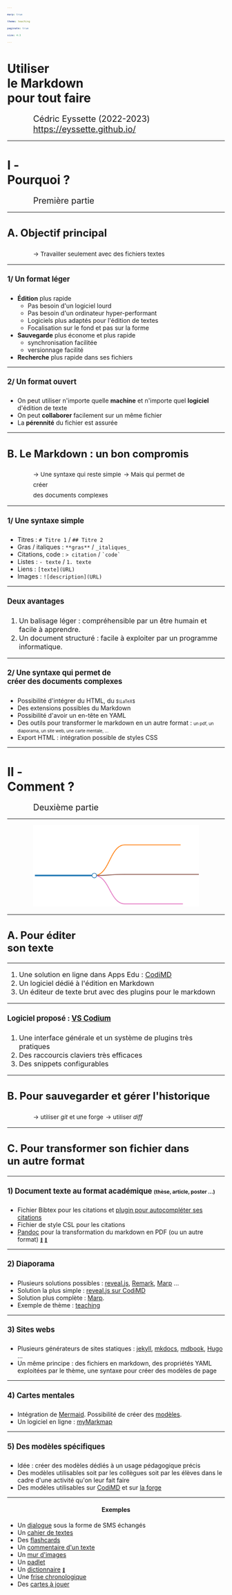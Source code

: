 ```yaml
---
marp: true
theme: teaching
paginate: true
size: 4:3
---
```


<!-- _class: titre -->
<style scoped>
span {font-size:0.7em}
</style>

# Utiliser <br>le Markdown<br>pour tout faire<!-- fit -->

Cédric Eyssette (2022-2023)
https://eyssette.github.io/

---
<!-- _class: partie -->
# I - <br>Pourquoi ? <!-- fit -->
Première partie


---
<!-- _class: souspartie -->
<style scoped>
p {margin:20px 60px; font-size:1.5em}
</style>

## A. Objectif principal

<span data-marpit-fragment="1">→ Travailler seulement avec des fichiers textes</span>

---
<!-- _class: etape fp -->
<style scoped>
h3 {padding-bottom:0.8em; font-size:1.2em}
</style>

### 1/ Un format léger
* **Édition** plus rapide
  * Pas besoin d'un logiciel lourd
  * Pas besoin d'un ordinateur hyper-performant 
  * Logiciels plus adaptés pour l'édition de textes
  * Focalisation sur le fond et pas sur la forme
* **Sauvegarde** plus économe et plus rapide
  * synchronisation facilitée
  * versionnage facilité
* **Recherche** plus rapide dans ses fichiers

<!-- 
VSCodium : évoquer (en parler plus tard)
git, forge pour synchronisation et versionnage
évoquer système de nommage des fichiers -->


---
<!-- _class: etape fpppppp -->
<style scoped>
h3 {padding-bottom:0.8em; font-size:1.2em}
</style>

### 2/ Un format ouvert

* On peut utiliser n'importe quelle **machine** et n'importe quel **logiciel** d'édition de texte
* On peut **collaborer** facilement sur un même fichier
* La **pérennité** du fichier est assurée


<!-- Pas prisonnier d'un logiciel qui doit être installé, on peut travailler de partout même avec un éditeur en ligne
(VS Code : édition en ligne possible) -->


---
<!-- _class: souspartie -->
<style scoped>
p {margin:0px 60px; font-size:1.2em}
</style>

## B. Le Markdown : un bon compromis

<span data-marpit-fragment="1">→ Une syntaxe qui reste simple</span>
<span data-marpit-fragment="2">→ Mais qui permet de créer<br>des documents complexes</span>


---
<!-- _class: etape fppp -->
<style scoped>
h3 {padding-bottom:0.8em; font-size:1.2em}
p {text-align:left;}
</style>

### 1/ Une syntaxe simple

* Titres : `# Titre 1` / `## Titre 2`
* Gras / italiques : `**gras**` / `_italiques_`
* Citations, code : `> citation` / ``` `code` ``` 
* Listes : `- texte` / `1. texte`
* Liens : `[texte](URL)`
* Images : `![description](URL)`


---
<!-- _class:  -->

### Deux avantages

1) Un balisage léger : compréhensible par un être humain et facile à apprendre.
2) Un document structuré : facile à exploiter par un programme informatique.

---
<!-- _class: etape fpp -->
<style scoped>
h3 {padding-bottom:0.5em; font-size:1.2em}
</style>

### 2/ Une syntaxe qui permet de <br>créer des documents complexes

* Possibilité d'intégrer du HTML, du $\LaTeX$
* Des extensions possibles du Markdown
* Possibilité d'avoir un en-tête en YAML
* Des outils pour transformer le markdown en un autre format : <span data-marpit-fragment="1">un pdf</span><span data-marpit-fragment="2">, un diaporama</span><span data-marpit-fragment="3">, un site web</span><span data-marpit-fragment="4">, une carte mentale, …</span>
* Export HTML : intégration possible de styles CSS

<!-- 
Extensions du markdown :
notes de bas de page
tableaux
texte souligné / surligné / supprimé / exposant / indices

Ajouter ?
Des outils pour intégrer dans du markdown d'autres fichiers ?
fichier bibtex pour les 
-->

---
<!-- _class: partie -->
# II - <br>Comment ? <!-- fit -->
Deuxième partie


---
<!-- _class: i1t0 pp -->
<style scoped>
</style>

![](https://raw.githubusercontent.com/eyssette/mindmap/main/utiliser-le-markdown-pour-tout-faire-comment.svg)


---
<!-- _class: souspartie -->
## A. Pour éditer <br>son texte


---
<!-- _class:  -->
<style scoped>
ol {font-size:1.15em}
</style>
1) Une solution en ligne dans Apps Edu : [CodiMD](https://codimd.apps.education.fr/)
2) Un logiciel dédié à l'édition en Markdown
3) Un éditeur de texte brut avec des plugins pour le markdown


---
<!-- _class:  -->
### Logiciel proposé : [VS Codium](https://vscodium.com/)

1) Une interface générale et un système de plugins très pratiques
2) Des raccourcis claviers très efficaces
3) Des snippets configurables

<!-- Faire démonstration :
correction de copies / création d'un diaporama
-->

---
<!-- _class: souspartie -->
<style scoped>
h2 {font-size:1.7em}
p {font-size:1.4em; margin: 0 60px}
</style>
## B. Pour sauvegarder et gérer l'historique

<span data-marpit-fragment="1">→ utiliser _git_ et une forge</span>
<span data-marpit-fragment="2">→ utiliser _diff_</span>

---
<!-- _class: souspartie -->
## C. Pour transformer son fichier dans <br>un autre format


---
<!-- _class: etape fppppppp -->
<style scoped>
span {font-size:0.7em}
</style>
### 1) Document texte au format académique <span>(thèse, article, poster …)</span>

* Fichier Bibtex pour les citations et [plugin pour autocompléter ses citations](https://marketplace.visualstudio.com/items?itemName=notZaki.pandocciter)
* Fichier de style CSL pour les citations
* [Pandoc](https://pandoc.org/) pour la transformation du markdown en PDF (ou un autre format) [:link:](https://programminghistorian.org/fr/lecons/redaction-durable-avec-pandoc-et-markdown) [:link:](https://www.arthurperret.fr/cours/pandoc.html)


---
<!-- _class: etape -->
### 2) Diaporama

* Plusieurs solutions possibles : [reveal.js](https://revealjs.com/), [Remark](https://remarkjs.com/#1), [Marp](https://marp.app/) …
* Solution la plus simple : [reveal.js sur CodiMD](https://codimd.apps.education.fr/dj4bCWxPTVeoWWFnZ3uFiA?both)
* Solution plus complète : [Marp](https://marp.app/).
* Exemple de thème : [teaching](https://eyssette.github.io/teaching-theme-for-marp/)

<!-- Montrer comment Marp fonctionne -->


---
<!-- _class: etape -->
### 3) Sites webs

* Plusieurs générateurs de sites statiques : [jekyll](https://jekyllrb.com/), [mkdocs](https://www.mkdocs.org/), [mdbook](https://rust-lang.github.io/mdBook/), [Hugo](https://gohugo.io/) …
* Un même principe : des fichiers en markdown, des propriétés YAML exploitées par le thème, une syntaxe pour créer des modèles de page


---
<!-- _class: etape -->
### 4) Cartes mentales

* Intégration de [Mermaid](https://mermaid.js.org/). Possibilité de créer des [modèles](https://codimd.apps.education.fr/o1E9rMaMTg2rik93decJUg?both).
* Un logiciel en ligne : [myMarkmap](https://mymarkmap.netlify.app/)

<!-- Montrer comment myMarkmap fonctionne -->

---
<!-- _class: etape fppppppp -->
### 5) Des modèles spécifiques

* Idée : créer des modèles dédiés à un usage pédagogique précis
* Des modèles utilisables soit par les collègues soit par les élèves dans le cadre d'une activité qu'on leur fait faire
* Des modèles utilisables sur [CodiMD](https://codimd.apps.education.fr/) et sur [la forge](https://forge.aeif.fr/)


---
<!-- _class: fppp -->
<style scoped>
h4 {text-align:center}
</style>
#### Exemples

* Un [dialogue](https://codimd.apps.education.fr/KsjwIfUJT8S8X0gs3lsMIA?both) sous la forme de SMS échangés
* Un [cahier de textes](https://codimd.apps.education.fr/vLFQu2JITKey43EMqYi1FA?both)
* Des [flashcards](https://codimd.apps.education.fr/aHGYCpIiRtmiP7ewkoWOYQ?both)
* Un [commentaire d'un texte](https://codimd.apps.education.fr/a8oECv4nSeu6LMsGUfxqVQ?both)
* Un [mur d'images](https://codimd.apps.education.fr/rceCV-QSTIC-f1RJ7pHxIA?both)
* Un [padlet](https://codimd.apps.education.fr/lClEnAoTSMenFPVDtmc92g?both)
* Un [dictionnaire](https://eyssette.github.io/dataview/?url=https://codimd.apps.education.fr/aYv4xF8ZQKCWg75h_UOaDQ) [:link:](https://codimd.apps.education.fr/aYv4xF8ZQKCWg75h_UOaDQ)
* Une [frise chronologique](https://codimd.apps.education.fr/pWrVyaN7SMubB1k65zeJzA?both)
* Des [cartes à jouer](https://codimd.apps.education.fr/zuKmY75LR6KmC79V-R5wKg?both)
